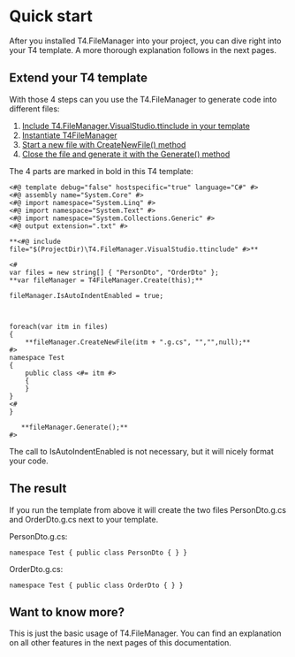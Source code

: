 # Quick start

After you installed T4.FileManager into your project, you can dive right into your T4 template. A more thorough explanation follows in the next pages. 



## Extend your T4 template

With those 4 steps can you use the T4.FileManager to generate code into different files:

1. [Include T4.FileManager.VisualStudio.ttinclude in your template](03-Include-in-your-text-template.md)
2. [Instantiate T4FileManager](04-Create-instance.md)
3. [Start a new file with CreateNewFile() method](05-Start-or-create-file.md)
4. [Close the file and generate it with the Generate() method](07-Proceed-to-generate-files.md)



The 4 parts are marked in bold in this T4 template:



```
<#@ template debug="false" hostspecific="true" language="C#" #>
<#@ assembly name="System.Core" #>
<#@ import namespace="System.Linq" #>
<#@ import namespace="System.Text" #>
<#@ import namespace="System.Collections.Generic" #>
<#@ output extension=".txt" #>

**<#@ include file="$(ProjectDir)\T4.FileManager.VisualStudio.ttinclude" #>**

<#
var files = new string[] { "PersonDto", "OrderDto" };
**var fileManager = T4FileManager.Create(this);**

fileManager.IsAutoIndentEnabled = true;



foreach(var itm in files)
{
	**fileManager.CreateNewFile(itm + ".g.cs", "","",null);**
#>
namespace Test
{
    public class <#= itm #>
    {
    }
}
<#
}

​	**fileManager.Generate();**
#>
```



The call to IsAutoIndentEnabled is not necessary, but it will nicely format your code.



## The result

If you run the template from above it will create the two files PersonDto.g.cs and OrderDto.g.cs next to your template.



PersonDto.g.cs: 

`namespace Test
{
    public class PersonDto
    {
    }
}`



OrderDto.g.cs:

`namespace Test
{
	public class OrderDto
	{
	}
}`



## Want to know more?

This is just the basic usage of T4.FileManager. You can find an explanation on all other features in the next pages of this documentation.

